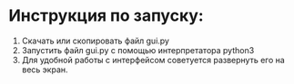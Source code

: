 # Инструкция по запуску:
1. Скачать или скопировать файл gui.py
2. Запустить файл gui.py с помощью интерпретатора python3
3. Для удобной работы с интерфейсом советуется развернуть его на весь экран.
